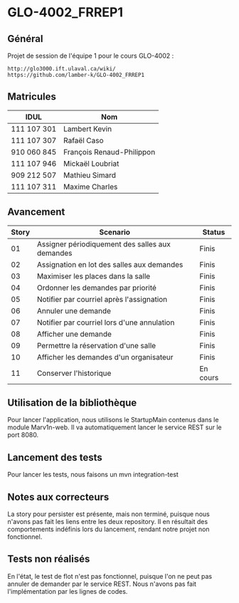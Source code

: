 # GLO-4002_FRREP1

## Général ##
Projet de session de l'équipe 1 pour le cours GLO-4002 :

    http://glo3000.ift.ulaval.ca/wiki/
    https://github.com/lamber-k/GLO-4002_FRREP1

## Matricules ##

IDUL            | Nom
--------------- | -------------
111 107 301     | Lambert Kevin
111 107 307     | Rafaël Caso
910 060 845     | François Renaud-Philippon
111 107 946     | Mickaël Loubriat
909 212 507     | Mathieu Simard
111 107 311     | Maxime Charles

## Avancement ##

 Story  | Scenario                                          | Status
--------|-------------------------------------------------- | -------------
01      | Assigner périodiquement des salles aux demandes   | Finis
02      | Assignation en lot des salles aux demandes        | Finis
03      | Maximiser les places dans la salle                | Finis
04      | Ordonner les demandes par priorité                | Finis
05      | Notifier par courriel après l'assignation         | Finis
06      | Annuler une demande                               | Finis
07      | Notifier par courriel lors d'une annulation       | Finis
08      | Afficher une demande                              | Finis
09      | Permettre la réservation d'une salle              | Finis
10      | Afficher les demandes d'un organisateur           | Finis
11      | Conserver l'historique                            | En cours

## Utilisation de la bibliothèque ##

Pour lancer l'application, nous utilisons le StartupMain contenus dans le module Marv1n-web. Il va automatiquement
lancer le service REST sur le port 8080.

## Lancement des tests ##

Pour lancer les tests, nous faisons un mvn integration-test

## Notes aux correcteurs ##

La story pour persister est présente, mais non terminé, puisque nous n'avons pas fait les liens entre les deux
repository. Il en résultait des comportements indéfinis lors du lancement, rendant notre projet non fonctionnel.

## Tests non réalisés ##

En l'état, le test de flot n'est pas fonctionnel, puisque l'on ne peut pas annuler de demander par le service REST.
Nous n'avons pas fait l'implémentation par les lignes de codes.
